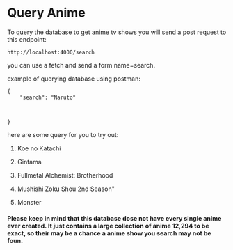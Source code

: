 # Query Anime

To query the database to get anime tv shows you will send a post request to this endpoint:

``` http://localhost:4000/search ```

you can use a fetch and send a form name=search.

example of  querying database using postman:

``` 
{
	"search": "Naruto"
	

	
} 
```

here are some query for you to try out:

1. Koe no Katachi 

2. Gintama

3. Fullmetal Alchemist: Brotherhood

4. Mushishi Zoku Shou 2nd Season"

5. Monster

 #### Please keep in mind that this database dose not have every single anime ever created. It just contains a large collection of anime 12,294 to be exact, so  their may be a chance a anime show you search may not be foun. 





